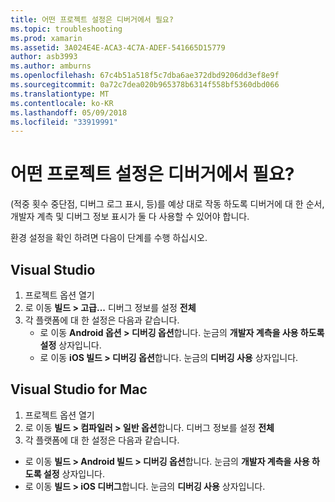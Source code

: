 ```yaml
---
title: 어떤 프로젝트 설정은 디버거에서 필요?
ms.topic: troubleshooting
ms.prod: xamarin
ms.assetid: 3A024E4E-ACA3-4C7A-ADEF-541665D15779
author: asb3993
ms.author: amburns
ms.openlocfilehash: 67c4b51a518f5c7dba6ae372dbd9206dd3ef8e9f
ms.sourcegitcommit: 0a72c7dea020b965378b6314f558bf5360dbd066
ms.translationtype: MT
ms.contentlocale: ko-KR
ms.lasthandoff: 05/09/2018
ms.locfileid: "33919991"
---
```

# <a name="what-project-settings-are-required-for-the-debugger"></a>어떤 프로젝트 설정은 디버거에서 필요?

(적중 횟수 중단점, 디버그 로그 표시, 등)를 예상 대로 작동 하도록 디버거에 대 한 순서, 개발자 계측 및 디버그 정보 표시가 둘 다 사용할 수 있어야 합니다.

환경 설정을 확인 하려면 다음이 단계를 수행 하십시오.

## <a name="visual-studio"></a>Visual Studio
1. 프로젝트 옵션 열기
2. 로 이동 **빌드 > 고급...** 디버그 정보를 설정 **전체**
3. 각 플랫폼에 대 한 설정은 다음과 같습니다.
   - 로 이동 **Android 옵션 > 디버깅 옵션**합니다. 눈금의 **개발자 계측을 사용 하도록 설정** 상자입니다.
   - 로 이동 **iOS 빌드 > 디버깅 옵션**합니다. 눈금의 **디버깅 사용** 상자입니다.

## <a name="visual-studio-for-mac"></a>Visual Studio for Mac
1. 프로젝트 옵션 열기
2. 로 이동 **빌드 > 컴파일러 > 일반 옵션**합니다. 디버그 정보를 설정 **전체**
3. 각 플랫폼에 대 한 설정은 다음과 같습니다.
  - 로 이동 **빌드 > Android 빌드 > 디버깅 옵션**합니다. 눈금의 **개발자 계측을 사용 하도록 설정** 상자입니다.
  - 로 이동 **빌드 > iOS 디버그**합니다. 눈금의 **디버깅 사용** 상자입니다.

